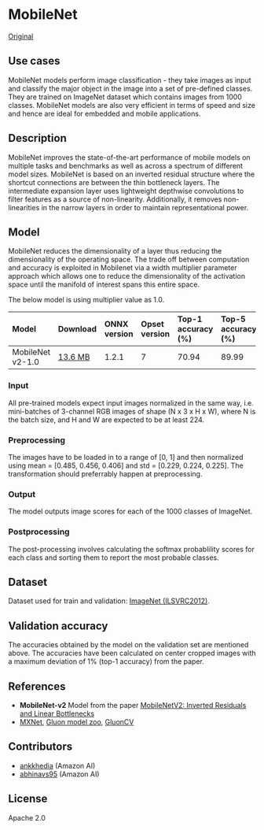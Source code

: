 <!--- SPDX-License-Identifier: Apache-2.0 -->

# MobileNet

[Original](https://github.com/onnx/models/commit/cbda9ebd037241c6c6a0826971741d5532af8fa4)

## Use cases

MobileNet models perform image classification - they take images as input and
classify the major object in the image into a set of pre-defined classes. They
are trained on ImageNet dataset which contains images from 1000 classes.
MobileNet models are also very efficient in terms of speed and size and hence
are ideal for embedded and mobile applications.

## Description

MobileNet improves the state-of-the-art performance of mobile models on multiple
tasks and benchmarks as well as across a spectrum of different model sizes.
MobileNet is based on an inverted residual structure where the shortcut
connections are between the thin bottleneck layers. The intermediate expansion
layer uses lightweight depthwise convolutions to filter features as a source of
non-linearity. Additionally, it removes non-linearities in the narrow layers in
order to maintain representational power.

## Model

MobileNet reduces the dimensionality of a layer thus reducing the dimensionality
of the operating space. The  trade off between computation and accuracy is
exploited in Mobilenet via a width multiplier parameter approach which allows
one to reduce the dimensionality of the activation space until the manifold of
interest spans this entire space.

The below model is using multiplier value as 1.0.

| Model            | Download                      | ONNX version | Opset version | Top-1 accuracy (%) | Top-5 accuracy (%) |
|:-----------------|:------------------------------|:-------------|:--------------|:-------------------|:-------------------|
| MobileNet v2-1.0 | [13.6 MB](mobilenetv2-7.onnx) |        1.2.1 |             7 |              70.94 |              89.99 |

### Input

All pre-trained models expect input images normalized in the same way, i.e.
mini-batches of 3-channel RGB images of shape (N x 3 x H x W), where N is the
batch size, and H and W are expected to be at least 224.

### Preprocessing

The images have to be loaded in to a range of [0, 1] and then normalized using
mean = [0.485, 0.456, 0.406] and std = [0.229, 0.224, 0.225]. The transformation
should preferrably happen at preprocessing.

### Output

The model outputs image scores for each of the 1000 classes of ImageNet.

### Postprocessing

The post-processing involves calculating the softmax probablility scores for
each class and sorting them to report the most probable classes.

## Dataset

Dataset used for train and validation: [ImageNet (ILSVRC2012)](http://www.image-net.org/challenges/LSVRC/2012/).

## Validation accuracy

The accuracies obtained by the model on the validation set are mentioned above.
The accuracies have been calculated on center cropped images with a maximum
deviation of 1% (top-1 accuracy) from the paper.

## References

* **MobileNet-v2** Model from the paper
  [MobileNetV2: Inverted Residuals and Linear Bottlenecks](https://arxiv.org/abs/1801.04381)
* [MXNet](http://mxnet.incubator.apache.org),
  [Gluon model zoo](https://cv.gluon.ai/model_zoo/index.html),
  [GluonCV](https://gluon-cv.mxnet.io)

## Contributors

* [ankkhedia](https://github.com/ankkhedia) (Amazon AI)
* [abhinavs95](https://github.com/abhinavs95) (Amazon AI)

## License

Apache 2.0

